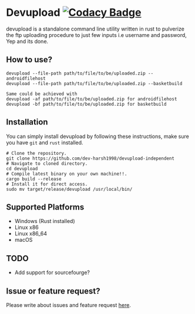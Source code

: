 # Devupload [![Codacy Badge](https://api.codacy.com/project/badge/Grade/73c7910f694b4502bf53e2b905868762)](https://www.codacy.com?utm_source=github.com&amp;utm_medium=referral&amp;utm_content=dev-harsh1998/devupload-independent&amp;utm_campaign=Badge_Grade)

devupload is a standalone command line utility written in rust to pulverize the ftp uploading procedure to just few inputs i.e username and password, Yep and its done.

## How to use?
```
devupload --file-path path/to/file/to/be/uploaded.zip --androidfilehost
devupload --file-path path/to/file/to/be/uploaded.zip --basketbuild

Same could be achieved with
devupload -af path/to/file/to/be/uploaded.zip for androidfilehost
devupload -bf path/to/file/to/be/uploaded.zip for basketbuild
```

## Installation
You can simply install devupload by following these instructions, make sure you have `git` and `rust` installed.

```
# Clone the repository.
git clone https://github.com/dev-harsh1998/devupload-independent
# Navigate to cloned directory.
cd devupload
# Compile latest binary on your own machine!!.
cargo build --release
# Install it for direct access.
sudo mv target/release/devupload /usr/local/bin/
```

## Supported Platforms
- Windows (Rust installed)
- Linux x86
- Linux x86_64
- macOS

## TODO
- Add support for sourcefourge?

## Issue or feature request?
Please write about issues and feature request [here](https://github.com/dev-harsh1998/devupload-independent).